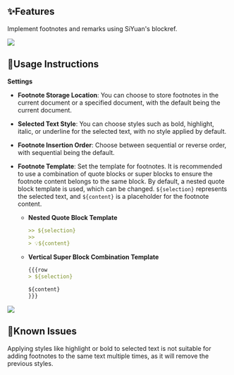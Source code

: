 
## ✨Features

Implement footnotes and remarks using SiYuan's blockref.

![](https://fastly.jsdelivr.net/gh/Achuan-2/PicBed/assets/思源笔记脚注插件-2024-11-18.gif)

## 📝Usage Instructions

**Settings**

- **Footnote Storage Location**: You can choose to store footnotes in the current document or a specified document, with the default being the current document.
- **Selected Text Style**: You can choose styles such as bold, highlight, italic, or underline for the selected text, with no style applied by default.
- **Footnote Insertion Order**: Choose between sequential or reverse order, with sequential being the default.
- **Footnote Template**: Set the template for footnotes. It is recommended to use a combination of quote blocks or super blocks to ensure the footnote content belongs to the same block. By default, a nested quote block template is used, which can be changed. `${selection}` represents the selected text, and `${content}` is a placeholder for the footnote content.

  - **Nested Quote Block Template**

    ```markdown
    >> ${selection}
    >> 
    > 💡${content}
    ```

  - **Vertical Super Block Combination Template**

    ```markdown
    {{{row
    > ${selection}
    
    ${content}
    }}}
    ```

![](https://fastly.jsdelivr.net/gh/Achuan-2/PicBed/assets/PixPin_2024-11-18_14-10-26-2024-11-18.png)

## 🐛Known Issues

Applying styles like highlight or bold to selected text is not suitable for adding footnotes to the same text multiple times, as it will remove the previous styles.